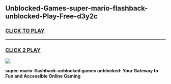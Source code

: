 
## Unblocked-Games-super-mario-flashback-unblocked-Play-Free-d3y2c
<h3>
<a href="https://premium76.site?title=super-mario-flashback-unblocked&ref=18A1">CLICK TO PLAY</a></h3>
<hr>

<h3>
<a href="https://premium76.site?title=super-mario-flashback-unblocked&ref=18A1">CLICK 2 PLAY</a>
  
</h3>

<a href="https://premium76.site?title=super-mario-flashback-unblocked&ref=18A1"><img src="https://clearcache.store/games.png"></a>


**super-mario-flashback-unblocked games unblocked: Your Gateway to Fun and Accessible Online Gaming**
